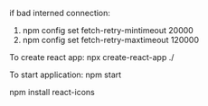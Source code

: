 if bad interned connection:

1. npm config set fetch-retry-mintimeout 20000
2. npm config set fetch-retry-maxtimeout 120000

To create react app:
npx create-react-app ./

To start application:
npm start

npm install react-icons
